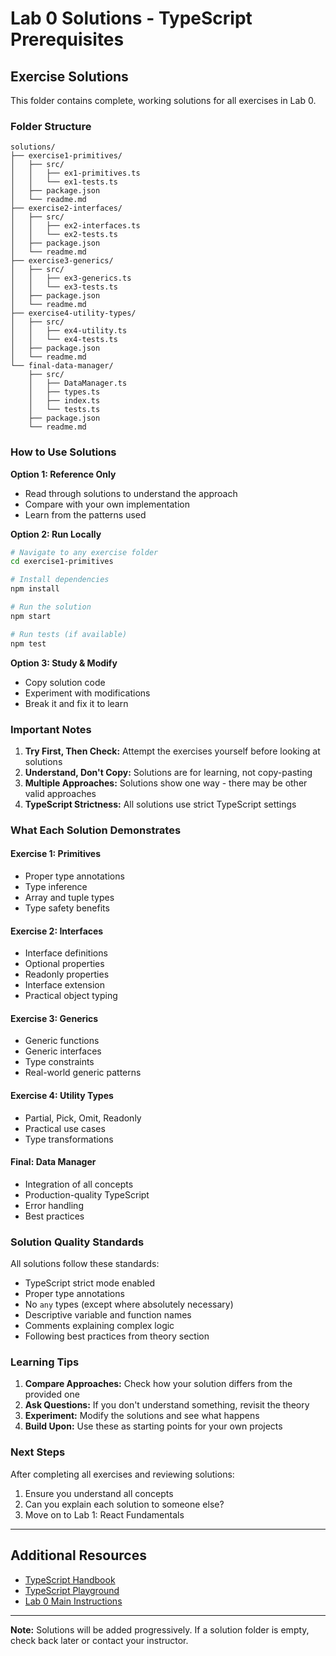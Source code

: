 # Lab 0 Solutions - TypeScript Prerequisites

## Exercise Solutions

This folder contains complete, working solutions for all exercises in Lab 0.

###  Folder Structure

```
solutions/
├── exercise1-primitives/
│   ├── src/
│   │   ├── ex1-primitives.ts
│   │   └── ex1-tests.ts
│   ├── package.json
│   └── readme.md
├── exercise2-interfaces/
│   ├── src/
│   │   ├── ex2-interfaces.ts
│   │   └── ex2-tests.ts
│   ├── package.json
│   └── readme.md
├── exercise3-generics/
│   ├── src/
│   │   ├── ex3-generics.ts
│   │   └── ex3-tests.ts
│   ├── package.json
│   └── readme.md
├── exercise4-utility-types/
│   ├── src/
│   │   ├── ex4-utility.ts
│   │   └── ex4-tests.ts
│   ├── package.json
│   └── readme.md
└── final-data-manager/
    ├── src/
    │   ├── DataManager.ts
    │   ├── types.ts
    │   ├── index.ts
    │   └── tests.ts
    ├── package.json
    └── readme.md
```

###  How to Use Solutions

**Option 1: Reference Only**
- Read through solutions to understand the approach
- Compare with your own implementation
- Learn from the patterns used

**Option 2: Run Locally**
```bash
# Navigate to any exercise folder
cd exercise1-primitives

# Install dependencies
npm install

# Run the solution
npm start

# Run tests (if available)
npm test
```

**Option 3: Study & Modify**
- Copy solution code
- Experiment with modifications
- Break it and fix it to learn

###  Important Notes

1. **Try First, Then Check:** Attempt the exercises yourself before looking at solutions
2. **Understand, Don't Copy:** Solutions are for learning, not copy-pasting
3. **Multiple Approaches:** Solutions show one way - there may be other valid approaches
4. **TypeScript Strictness:** All solutions use strict TypeScript settings

###  What Each Solution Demonstrates

#### Exercise 1: Primitives
- Proper type annotations
- Type inference
- Array and tuple types
- Type safety benefits

#### Exercise 2: Interfaces
- Interface definitions
- Optional properties
- Readonly properties
- Interface extension
- Practical object typing

#### Exercise 3: Generics
- Generic functions
- Generic interfaces
- Type constraints
- Real-world generic patterns

#### Exercise 4: Utility Types
- Partial, Pick, Omit, Readonly
- Practical use cases
- Type transformations

#### Final: Data Manager
- Integration of all concepts
- Production-quality TypeScript
- Error handling
- Best practices

###  Solution Quality Standards

All solutions follow these standards:
-  TypeScript strict mode enabled
-  Proper type annotations
-  No `any` types (except where absolutely necessary)
-  Descriptive variable and function names
-  Comments explaining complex logic
-  Following best practices from theory section

###  Learning Tips

1. **Compare Approaches:** Check how your solution differs from the provided one
2. **Ask Questions:** If you don't understand something, revisit the theory
3. **Experiment:** Modify the solutions and see what happens
4. **Build Upon:** Use these as starting points for your own projects

###  Next Steps

After completing all exercises and reviewing solutions:
1. Ensure you understand all concepts
2. Can you explain each solution to someone else?
3. Move on to Lab 1: React Fundamentals

---

## Additional Resources

- [TypeScript Handbook](https://www.typescriptlang.org/docs/handbook/intro.html)
- [TypeScript Playground](https://www.typescriptlang.org/play)
- [Lab 0 Main Instructions](../lab0.md)

---

**Note:** Solutions will be added progressively. If a solution folder is empty, check back later or contact your instructor.
